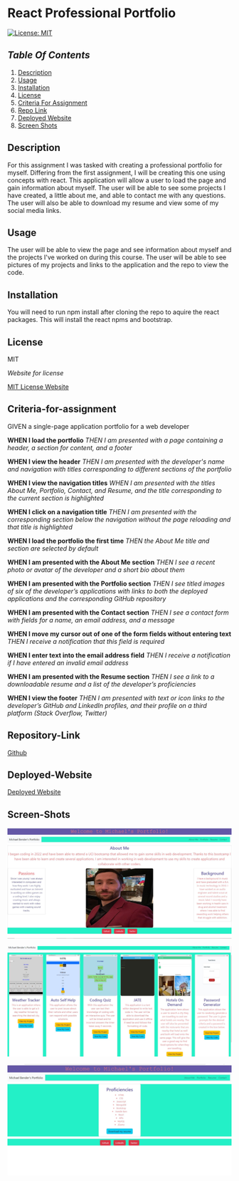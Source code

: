 # React Professional Portfolio

[![License: MIT](https://img.shields.io/badge/License-MIT-yellow.svg)](https://opensource.org/licenses/MIT)

## _Table Of Contents_

1. [Description](#description)
2. [Usage](#usage)
3. [Installation](#installation)
4. [License](#license)
5. [Criteria For Assignment](#criteria-for-assignment)
6. [Repo Link](#repository-link)
7. [Deployed Website](#deployed-website)
8. [Screen Shots](#screen-shots)

## Description

For this assignment I was tasked with creating a professional portfolio for myself. Differing from the first assignment, I will be creating this one using concepts with react. This application will allow a user to load the page and gain information about myself. The user will be able to see some projects I have created, a little about me, and able to contact me with any questions. The user will also be able to download my resume and view some of my social media links.

## Usage

The user will be able to view the page and see information about myself and the projects I've worked on during this course. The user will be able to see pictures of my projects and links to the application and the repo to view the code.

## Installation

You will need to run npm install after cloning the repo to aquire the react packages. This will install the react npms and bootstrap.

## License

MIT

_Website for license_

[MIT License Website](https://mit-license.org/)

## Criteria-for-assignment

GIVEN a single-page application portfolio for a web developer

**WHEN I load the portfolio**
*THEN I am presented with a page containing a header, a section for content, and a footer*

**WHEN I view the header**
*THEN I am presented with the developer's name and navigation with titles corresponding to different sections of the portfolio*

**WHEN I view the navigation titles**
*WHEN I am presented with the titles About Me, Portfolio, Contact, and Resume, and the title corresponding to the current section is highlighted*

**WHEN I click on a navigation title**
*THEN I am presented with the corresponding section below the navigation without the page reloading and that title is highlighted*

**WHEN I load the portfolio the first time**
*THEN the About Me title and section are selected by default*

**WHEN I am presented with the About Me section**
*THEN I see a recent photo or avatar of the developer and a short bio about them*

**WHEN I am presented with the Portfolio section**
*THEN I see titled images of six of the developer’s applications with links to both the deployed applications and the corresponding GitHub repository*

**WHEN I am presented with the Contact section**
*THEN I see a contact form with fields for a name, an email address, and a message*

**WHEN I move my cursor out of one of the form fields without entering text**
*THEN I receive a notification that this field is required*

**WHEN I enter text into the email address field**
*THEN I receive a notification if I have entered an invalid email address*

**WHEN I am presented with the Resume section**
*THEN I see a link to a downloadable resume and a list of the developer’s proficiencies*

**WHEN I view the footer**
*THEN I am presented with text or icon links to the developer’s GitHub and LinkedIn profiles, and their profile on a third platform (Stack Overflow, Twitter)*

## Repository-Link

[Github](https://github.com/PintoDrop/reactpro)

## Deployed-Website

[Deployed Website](https://pintodrop.github.io/portreact/)

## Screen-Shots

![Home Page Screenshot](./public/images/aboutMe.JPG)

![Projects page](./public/images/projectPage.JPG)

![Resume page](./public/images/resumePage.JPG)


<!-- 

making images on project cards different sizes
getting rows of 3 for cards that are in columns

Contact form not working
after deployed my images stopped working for local
npm start doesnt bring to about me page anymore
deploy doesn't work properly

setting homepage as about me?
nav bar, header and footer not showing up

new code: 
Home.js
Content.js
function and return code in app.js

deploy with heroku instead?
 -->